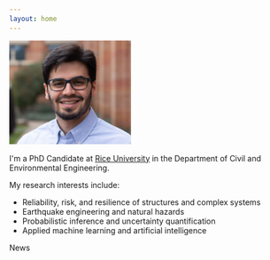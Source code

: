 ```yaml
---
layout: home 
---
```


<img src="images/Latest.jpg" width="220">

I'm a PhD Candidate at [Rice University](https://www.rice.edu/) in the Department of Civil and Environmental Engineering.
<!--Also, I'm part of the [SISRRA](https://duenas-osorio.rice.edu/sisrra) research group.-->

My research interests include:

* Reliability, risk, and resilience of structures and complex systems
* Earthquake engineering and natural hazards
* Probabilistic inference and uncertainty quantification
* Applied machine learning and artificial intelligence

<!--
## Education ##

* Ph.D. Candidate in Civil and Environmental Engineering, [Rice University](https://www.rice.edu/). 2015-Present.
* M.S. in Civil Engineering, [Polytechnic University of Turin](https://www.polito.it/?lang=en). 2012-2014.
* B.S. in Civil Engineering, [Central University of Venezuela (UCV)](http://www.ucv.ve/). 2007-2012.


## Elsewhere ##

* [Google Scholar](https://scholar.google.com/citations?user=mm0pN8oAAAAJ&hl=en)
* [ResearchGate](https://www.researchgate.net/profile/Roger_Paredes2)
* [LinkedIn](https://www.linkedin.com/in/paredesroger/)
* [Twitter](https://twitter.com/paredesrogerl)
-->

News 
